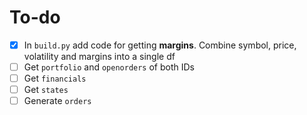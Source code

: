 # To-do

* [X] In `build.py` add code for getting **margins**. Combine symbol, price, volatility and margins into a single df
* [ ] Get `portfolio` and `openorders` of both IDs
* [ ] Get `financials`
* [ ] Get `states`
* [ ] Generate `orders`
